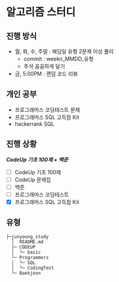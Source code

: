 # 알고리즘 스터디
## 진행 방식
* 월, 화, 수, 주말 : 해당일 유형 2문제 이상 풀이
  * commit : weekn_MMDD_유형
  * 주석 꼼꼼하게 달기
* 금, 5:00PM : 랜덤 코드 리뷰
## 개인 공부
* 프로그래머스 코딩테스트 문제
* 프로그래머스 SQL 고득점 Kit
* hackerrank SQL

## 진행 상황
*__CodeUp 기초 100제 + 백준__*
- [ ] CodeUp 기초 100제
- [ ] CodeUp 문제집
- [ ] 백준
- [ ] 프로그래머스 코딩테스트
- [x] 프로그래머스 SQL 고득점 Kit

## 유형
```
├─junyoung_study
  │  README.md
  ├─ CODEUP
  │  └─ basic
  └─ Programmers
  │  └─ SQL
  │  └─ CodingTest
  └─ Baekjoon
```
